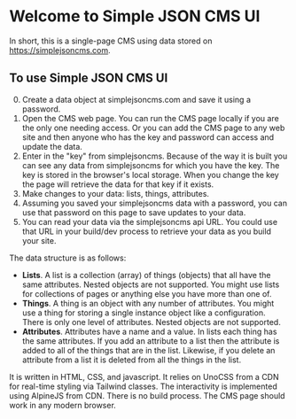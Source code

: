 # Welcome to Simple JSON CMS UI

In short, this is a single-page CMS using data stored on https://simplejsoncms.com.

## To use Simple JSON CMS UI

0. Create a data object at simplejsoncms.com and save it using a password.
1. Open the CMS web page. You can run the CMS page locally if you are the only one needing access. Or you can add the CMS page to any web site and then anyone who has the key and password can access and update the data.
2. Enter in the "key" from simplejsoncms. Because of the way it is built you can see any data from simplejsoncms for which you have the key. The key is stored in the browser's local storage. When you change the key the page will retrieve the data for that key if it exists.
3. Make changes to your data: lists, things, attributes.
4. Assuming you saved your simplejsoncms data with a password, you can use that password on this page to save updates to your data.
5. You can read your data via the simplejsoncms api URL. You could use that URL in your build/dev process to retrieve your data as you build your site.

The data structure is as follows:

- **Lists**. A list is a collection (array) of things (objects) that all have the same attributes. Nested objects are not supported. You might use lists for collections of pages or anything else you have more than one of.
- **Things**. A thing is an object with any number of attributes. You might use a thing for storing a single instance object like a configuration. There is only one level of attributes. Nested objects are not supported.
- **Attributes**. Attributes have a name and a value. In lists each thing has the same attributes. If you add an attribute to a list then the attribute is added to all of the things that are in the list. Likewise, if you delete an attribute from a list it is deleted from all the things in the list.

It is written in HTML, CSS, and javascript. It relies on UnoCSS from a CDN for real-time styling via Tailwind classes. The interactivity is implemented using AlpineJS from CDN. There is no build process. The CMS page should work in any modern browser.